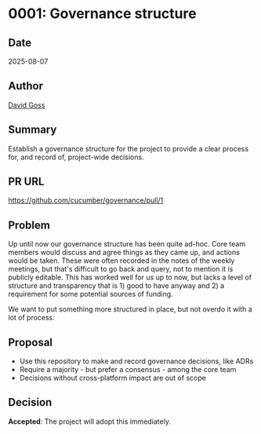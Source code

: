# 0001: Governance structure

## Date

2025-08-07

## Author

[David Goss](https://github.com/davidjgoss)

## Summary

Establish a governance structure for the project to provide a clear process for, and record of, project-wide decisions.

## PR URL

https://github.com/cucumber/governance/pull/1

## Problem

Up until now our governance structure has been quite ad-hoc. Core team members would discuss and agree things as they came up, and actions would be taken. These were often recorded in the notes of the weekly meetings, but that's difficult to go back and query, not to mention it is publicly editable. This has worked well for us up to now, but lacks a level of structure and transparency that is 1) good to have anyway and 2) a requirement for some potential sources of funding.

We want to put something more structured in place, but not overdo it with a lot of process.

## Proposal

- Use this repository to make and record governance decisions, like ADRs
- Require a majority - but prefer a consensus - among the core team
- Decisions without cross-platform impact are out of scope

## Decision

**Accepted**: The project will adopt this immediately.
